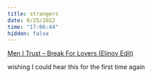 ```yaml
---
title: strangers
date: 8/25/2022
time: "17:06:44"
hidden: false
---
```


[Men I Trust – Break For Lovers (Elinov Edit)](https://www.youtube.com/watch?v=2JCGnqOBpJE)

wishing I could hear this for the first time again
